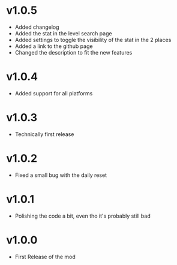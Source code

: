 # v1.0.5
- Added changelog
- Added the stat in the level search page
- Added settings to toggle the visibility of the stat in the 2 places
- Added a link to the github page
- Changed the description to fit the new features

# v1.0.4
- Added support for all platforms

# v1.0.3
- Technically first release

# v1.0.2
- Fixed a small bug with the daily reset

# v1.0.1
- Polishing the code a bit, even tho it's probably still bad

# v1.0.0
- First Release of the mod
